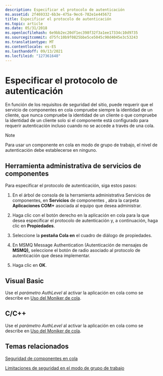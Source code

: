 ```yaml
---
description: Especificar el protocolo de autenticación
ms.assetid: 2f469332-6b3e-475a-9ec6-782e1e445672
title: Especificar el protocolo de autenticación
ms.topic: article
ms.date: 05/31/2018
ms.openlocfilehash: 6e9bb2ec20df1ec398f32f3a1ee17334c10d9735
ms.sourcegitcommit: d75fc10b9f0825bbe5ce5045c90d4045e3c53243
ms.translationtype: MT
ms.contentlocale: es-ES
ms.lasthandoff: 09/13/2021
ms.locfileid: "127361648"
---
```

# <a name="specifying-the-authentication-protocol"></a>Especificar el protocolo de autenticación

En función de los requisitos de seguridad del sitio, puede requerir que el servicio de componentes en cola compruebe siempre la identidad de un cliente, que nunca compruebe la identidad de un cliente o que compruebe la identidad de un cliente solo si el componente está configurado para requerir autenticación incluso cuando no se accede a través de una cola.

> [!Note]  
> Para usar un componente en cola en modo de grupo de trabajo, el nivel de autenticación debe establecerse en ninguno.

 

## <a name="component-services-administrative-tool"></a>Herramienta administrativa de servicios de componentes

Para especificar el protocolo de autenticación, siga estos pasos:

1.  En el árbol de consola de la herramienta administrativa Servicios de componentes, en **Servicios** de componentes , abra la carpeta **Aplicaciones COM+** asociada al equipo que desea administrar.

2.  Haga clic con el botón derecho en la aplicación en cola para la que desea especificar el protocolo de autenticación y, a continuación, haga clic en **Propiedades**.

3.  Seleccione la **pestaña Cola en** el cuadro de diálogo de propiedades.

4.  En MSMQ Message Authentication (Autenticación de mensajes de **MSMQ),** seleccione el botón de radio asociado al protocolo de autenticación que desea implementar.

5.  Haga clic en **OK**.

## <a name="visual-basic"></a>Visual Basic

Use el *parámetro AuthLevel* al activar la aplicación en cola como se describe en [Uso del Moniker de cola](using-the-queue-moniker.md).

## <a name="cc"></a>C/C++

Use el *parámetro AuthLevel* al activar la aplicación en cola como se describe en [Uso del Moniker de cola](using-the-queue-moniker.md).

## <a name="related-topics"></a>Temas relacionados

<dl> <dt>

[Seguridad de componentes en cola](queued-components-security.md)
</dt> <dt>

[Limitaciones de seguridad en el modo de grupo de trabajo](security-limitations-in-workgroup-mode.md)
</dt> </dl>

 

 



